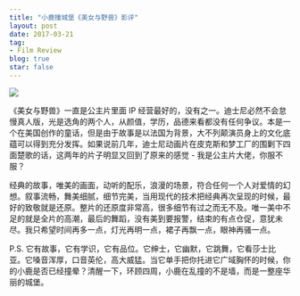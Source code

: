 ```yaml
---
title: "小鹿撞城堡《美女与野兽》影评"
layout: post
date: 2017-03-21
tag:
- Film Review
blog: true
star: false
---
```


<img src="{{ site.url }}/assets/images/beauty-and-the-beast.jpg" style="display:block; margin: 0 auto;" />

《美女与野兽》一直是公主片里面 IP 经营最好的，没有之一。迪士尼必然不会怠慢真人版，光是选角的两个人，从颜值，学历，品德来看都没有任何争议。本是一个在美国创作的童话，但是由于故事是以法国为背景，大不列颠演员身上的文化底蕴可以得到充分发挥。如果说前几年，迪士尼动画片在皮克斯和梦工厂的围剿下四面楚歌的话，这两年的片子明显又回到了原来的感觉 - 我是公主片大佬，你服不服？

经典的故事，唯美的画面，动听的配乐，浪漫的场景，符合任何一个人对爱情的幻想。叙事流畅，舞美细腻，细节完美，当用现代的技术把经典再次呈现的时候，最好的致敬就是还原。整片的还原度非常高，很多细节有过之而无不及。唯一美中不足的就是全片的高潮，最后的舞蹈，没有美到要报警，结束的有点仓促，意犹未尽。我只希望时间再多一点，灯光再明一点，裙子再飘一点，眼神再骚一点。


P.S.
它有故事，它有学识，它有品位。它绅士，它幽默，它跳舞，它看莎士比亚。它嗓音浑厚，口音英伦，高大威猛。当它单手把你托进它广域胸怀的时候，你的小鹿是否已经撞晕？清醒一下，环顾四周，小鹿在乱撞的不是墙，而是一整座华丽的城堡。


